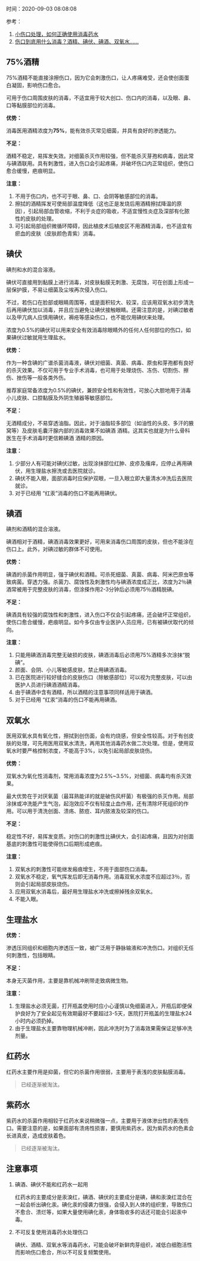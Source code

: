 时间：2020-09-03 08:08:08

参考：

1. [小伤口处理，如何正确使用消毒药水](http://www.xinhuanet.com/science/2019-11/15/c_138557425.htm)
2. [伤口到底用什么消毒？酒精、碘伏、碘酒、双氧水……](https://zhuanlan.zhihu.com/p/145187665)

## 75%酒精

75%酒精不能直接涂擦伤口，因为它会刺激伤口，让人疼痛难受，还会使创面蛋白凝固，影响伤口愈合。

可用于伤口周围皮肤的消毒，不适宜用于较大创口、伤口内的消毒，以及眼、鼻、口等黏膜部位的消毒。


**优势：**

消毒医用酒精浓度为**75%**，能有效杀灭常见细菌，并具有良好的渗透能力。

**不足：**

酒精不稳定，易挥发失效。对细菌杀灭作用较强，但不能杀灭芽孢和病毒，因此常与碘酒联用。具有刺激性，进入伤口会引起疼痛，并破坏伤口内正常组织，使伤口愈合缓慢，疤痕明显。

**注意：**

1. 不用于伤口内，也不可于眼、鼻、口、会阴等敏感部位的消毒。
2. 擦拭的酒精挥发可使局部温度降低（这也正是发烧后用酒精擦拭降温的原因），引起局部血管收缩，不利于炎症的吸收，不适宜慢性炎症及深部有化脓性的皮肤的处理。
3. 可引起局部组织微循环障碍，因此植皮术后植皮区不用酒精消毒，也不适宜有瘀血的皮肤（皮肤颜色青紫）消毒。

## 碘伏

碘剂和水的混合溶液。

碘伏可直接用到黏膜上进行消毒，对皮肤黏膜无刺激、无腐蚀，可在创面上形成一层保护膜，不易让细菌及尘埃再次侵入伤口。

不过，若伤口在脸部或眼睛周围等，或是面积较大、较深，应该用双氧水初步清洗后再用碘伏加以消毒，并且应当避免让碘伏接触眼睛。还需注意的是，对碘过敏者以及甲亢病人应慎用碘伏，褥疮等感染伤口，也不能仅用碘伏来处理。

浓度为0.5%的碘伏可以用来安全有效消毒除眼睛外的任何人任何部位的伤口，如果碘伏过敏就用生理盐水。

**优势：**

作为一种含碘的广谱杀菌消毒液，碘伏对细菌、真菌、病毒、原虫和芽孢都有良好的杀灭效果。不仅可用于专业手术消毒，也可用于处理烧伤、冻伤、切割伤、擦伤、挫伤等一般各类外伤。

推荐家庭常备浓度为0.5%的碘伏，兼顾安全性和有效性，可放心大胆地用于消毒小儿皮肤、口腔黏膜及外阴生殖器等敏感部位。

**不足：**

无酒精成分，不易穿透油脂。因此，对于油脂较多部位（如油性的头皮、多汗的腋窝等）及皮肤毛囊汗腺内部的消毒效果不如碘酒 酒精。这其实也就是为什么骨科医生在手术消毒时更信赖碘酒 酒精的原因。

**注意：**

1. 少部分人有可能对碘伏过敏，出现涂抹部位红肿、皮疹及瘙痒，应停止再用碘伏，用生理盐水擦洗或去医院就诊。
2. 碘伏不能入眼，面部消毒时应保护双眼，一旦入眼立即大量清水冲洗后去医院就诊。
3. 对于已经用 “红汞”消毒的伤口不能再用碘伏。

## 碘酒

碘剂和酒精的混合溶液。

碘酒相对于酒精，碘酒消毒效果更好，可用来消毒伤口周围的皮肤，但也不能涂在伤口上。此外，对碘过敏的群体不可使用。

**优势：**

碘酒的杀菌作用明显，强于碘伏和酒精。可杀死细菌、真菌、病毒、阿米巴原虫等致病菌。穿透力强。杀菌力、腐蚀性及刺激性均与碘酒浓度成正比，浓度为2％碘酒常被用于完整皮肤的消毒，但涂搽作用2-3分钟后必须用75％酒精脱碘。

**不足：**

碘酒具有较强的腐蚀性和刺激性，进入伤口不仅会引起疼痛，还会破坏正常组织，使伤口愈合缓慢，疤痕明显。如今多仅由专业医护人员应用，已有被碘伏取代的倾向。

**注意：**

1. 只能用碘酒消毒完整无破损的皮肤，碘酒消毒后必须用75%酒精多次涂抹“脱碘”。
2. 颜面、会阴、小儿等敏感皮肤，禁止用碘酒消毒。
3. 已在医院进行较好缝合的皮肤伤口（除敏感部位）可以视为完整皮肤，可以由医护人员进行碘酒酒精消毒。
4. 由于碘酒中含有酒精，所以酒精的注意事项同样适用于碘酒。
5. 对于已经用 “红汞”消毒的伤口不能再用碘酒。

## 双氧水

医用双氧水具有氧化性，擦拭到创伤面，会有灼烧感，但安全性较高。对于有创皮肤的处理，可先用医用双氧水清洗，再用其他消毒药水做二次处理。但是，使用双氧水时要严格控制浓度，不能高于3%，以免引起局部皮肤烧伤。

**优势：**

双氧水为氧化性消毒剂，常用消毒浓度为2.5%~3.5%，对细菌、病毒均有杀灭效果。

最大优势在于对厌氧菌（最耳熟能详的就是破伤风杆菌）有极强的杀灭作用。局部涂抹或冲洗能产生气泡，起泡效应不仅有轻度止血作用，还有清除坏死组织的作用。可以用于清洗创面、溃疡、脓痘、耳内脓液及较深的伤口。

**不足：**

稳定性不好，易挥发变质。对伤口的刺激性比碘伏大，会引起疼痛，且因为对创面基底的刺激性可能使得伤口后期形成疤痕。

**注意：**

1. 双氧水的刺激性可能继发瘢痕增生，不用于面部伤口消毒。
2. 双氧水不稳定，氧气挥发后即无消毒作用。消毒双氧水浓度不应超过3％，否则会引起局部皮肤烧伤。
3. 应用双氧水消毒后，最好用生理盐水冲洗或擦掉残余双氧水。
4. 不能入眼。

## 生理盐水

**优势：**

渗透压同组织和细胞内渗透压一致，被广泛用于静脉输液和冲洗伤口。对组织无任何刺激性，包括眼睛。

**不足：**

本身无灭菌作用，主要是靠机械冲刷带走致病微生物。

**注意：**

1. 生理盐水必须无菌，打开瓶盖使用时应小心谨慎以免细菌进入，开瓶后即便保护良好为了安全起见有效期最好不要超过3-5天，医院打开瓶盖的生理盐水24小时内必须扔掉。
2. 由于生理盐水主要靠物理机械冲刷，因此冲洗时为了消毒效果需保证足够冲洗剂量。

## 红药水

红药水主要作用是抑菌，但它的杀菌作用很弱，主要用于表浅的皮肤黏膜消毒。

> 已经逐渐被淘汰。

## 紫药水

紫药水的杀菌作用相较于红药水来说稍微强一点，主要用于液体渗出性的表浅伤口。需要注意的是，如果面部有溃疡性损害，要慎用紫药水，因为紫药水的色素会长进真皮，造成皮肤着色。

> 已经逐渐被淘汰。

## 注意事项

1. 碘酒、碘伏不能和红药水一起用

    红药水的主要成分是汞溴红，碘酒、碘伏的主要成分是碘，碘和汞溴红混合在一起会析出碘化汞。碘化汞的侵袭力很强，会侵入到人体的组织里，导致伤口不愈合、溃烂等，如果大量使用碘化汞，身体吸收多的话还可能会引起汞中毒。

2. 不可反复使用消毒药水处理伤口

    碘伏、酒精、双氧水等消毒药水，可能会破坏新鲜肉芽组织，减低白细胞活性而影响伤口愈合，所以不可反复频繁使用。